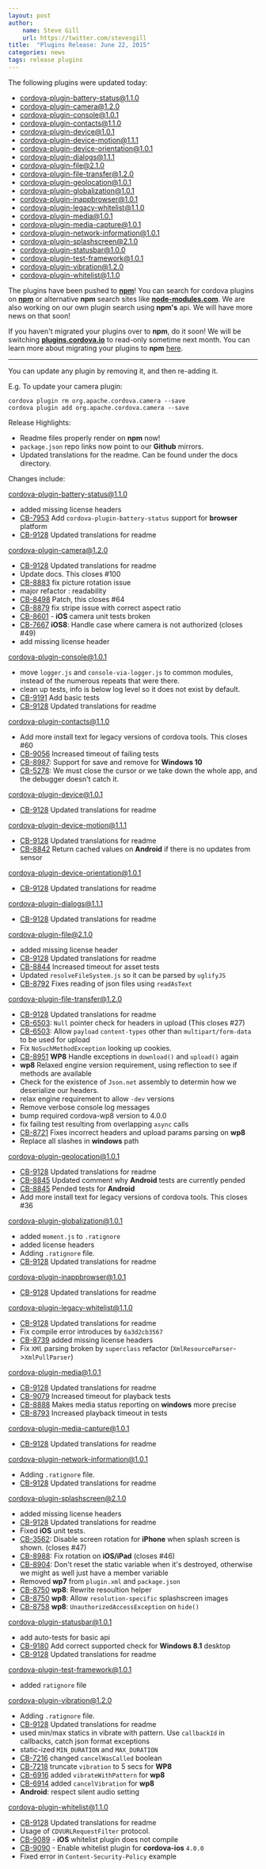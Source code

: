```yaml
---
layout: post
author:
    name: Steve Gill
    url: https://twitter.com/stevesgill
title:  "Plugins Release: June 22, 2015"
categories: news
tags: release plugins
---
```


The following plugins were updated today:

* cordova-plugin-battery-status@1.1.0
* cordova-plugin-camera@1.2.0
* cordova-plugin-console@1.0.1
* cordova-plugin-contacts@1.1.0
* cordova-plugin-device@1.0.1
* cordova-plugin-device-motion@1.1.1
* cordova-plugin-device-orientation@1.0.1
* cordova-plugin-dialogs@1.1.1
* cordova-plugin-file@2.1.0
* cordova-plugin-file-transfer@1.2.0
* cordova-plugin-geolocation@1.0.1
* cordova-plugin-globalization@1.0.1
* cordova-plugin-inappbrowser@1.0.1
* cordova-plugin-legacy-whitelist@1.1.0
* cordova-plugin-media@1.0.1
* cordova-plugin-media-capture@1.0.1
* cordova-plugin-network-information@1.0.1
* cordova-plugin-splashscreen@2.1.0
* cordova-plugin-statusbar@1.0.0
* cordova-plugin-test-framework@1.0.1
* cordova-plugin-vibration@1.2.0
* cordova-plugin-whitelist@1.1.0

The plugins have been pushed to [**npm**](https://www.npmjs.com/)! You can search for cordova plugins on [**npm**](https://www.npmjs.com/search?q=ecosystem%3Acordova) or alternative **npm** search sites like [**node-modules.com**](http://node-modules.com/search?q=ecosystem%3Acordova). We are also working on our own plugin search using **npm's** api. We will have more news on that soon!

If you haven't migrated your plugins over to **npm**, do it soon! We will be switching [**plugins.cordova.io**](http://plugins.cordova.io/) to read-only sometime next month. You can learn more about migrating your plugins to **npm** [here](http://cordova.apache.org/announcements/2015/04/21/plugins-release-and-move-to-npm.html).

----
You can update any plugin by removing it, and then re-adding it.

 E.g. To update your camera plugin:

    cordova plugin rm org.apache.cordova.camera --save
    cordova plugin add org.apache.cordova.camera --save

Release Highlights:
* Readme files properly render on **npm** now!
* `package.json` repo links now point to our **Github** mirrors.
* Updated translations for the readme. Can be found under the docs directory.

Changes include:
<!--more-->

cordova-plugin-battery-status@1.1.0

* added missing license headers
* [CB-7953](https://issues.apache.org/jira/browse/CB-7953) Add `cordova-plugin-battery-status` support for **browser** platform
* [CB-9128](https://issues.apache.org/jira/browse/CB-9128) Updated translations for readme

cordova-plugin-camera@1.2.0

* [CB-9128](https://issues.apache.org/jira/browse/CB-9128) Updated translations for readme
* Update docs. This closes #100
* [CB-8883](https://issues.apache.org/jira/browse/CB-8883) fix picture rotation issue
* major refactor : readability
* [CB-8498](https://issues.apache.org/jira/browse/CB-8498) Patch, this closes #64
* [CB-8879](https://issues.apache.org/jira/browse/CB-8879) fix stripe issue with correct aspect ratio
* [CB-8601](https://issues.apache.org/jira/browse/CB-8601) - **iOS** camera unit tests broken
* [CB-7667](https://issues.apache.org/jira/browse/CB-7667) **iOS8**: Handle case where camera is not authorized (closes #49)
* add missing license header

cordova-plugin-console@1.0.1

* move `logger.js` and `console-via-logger.js` to common modules, instead of the numerous repeats that were there.
* clean up tests, info is below log level so it does not exist by default.
* [CB-9191](https://issues.apache.org/jira/browse/CB-9191) Add basic tests
* [CB-9128](https://issues.apache.org/jira/browse/CB-9128) Updated translations for readme

cordova-plugin-contacts@1.1.0

* Add more install text for legacy versions of cordova tools. This closes #60
* [CB-9056](https://issues.apache.org/jira/browse/CB-9056) Increased timeout of failing tests
* [CB-8987](https://issues.apache.org/jira/browse/CB-8987): Support for save and remove for **Windows 10**
* [CB-5278](https://issues.apache.org/jira/browse/CB-5278): We must close the cursor or we take down the whole app, and the debugger doesn't catch it.

cordova-plugin-device@1.0.1

* [CB-9128](https://issues.apache.org/jira/browse/CB-9128) Updated translations for readme

cordova-plugin-device-motion@1.1.1

* [CB-9128](https://issues.apache.org/jira/browse/CB-9128) Updated translations for readme
* [CB-8842](https://issues.apache.org/jira/browse/CB-8842) Return cached values on **Android** if there is no updates from sensor

cordova-plugin-device-orientation@1.0.1

* [CB-9128](https://issues.apache.org/jira/browse/CB-9128) Updated translations for readme

cordova-plugin-dialogs@1.1.1

* [CB-9128](https://issues.apache.org/jira/browse/CB-9128) Updated translations for readme

cordova-plugin-file@2.1.0

* added missing license header
* [CB-9128](https://issues.apache.org/jira/browse/CB-9128) Updated translations for readme
* [CB-8844](https://issues.apache.org/jira/browse/CB-8844) Increased timeout for asset tests
* Updated `resolveFileSystem.js` so it can be parsed by `uglifyJS`
* [CB-8792](https://issues.apache.org/jira/browse/CB-8792) Fixes reading of json files using `readAsText`

cordova-plugin-file-transfer@1.2.0

* [CB-9128](https://issues.apache.org/jira/browse/CB-9128) Updated translations for readme
* [CB-6503](https://issues.apache.org/jira/browse/CB-6503): `Null` pointer check for headers in upload (This closes #27)
* [CB-6503](https://issues.apache.org/jira/browse/CB-6503): Allow `payload` `content-types` other than `multipart/form-data` to be used for upload
* Fix `NoSuchMethodException` looking up cookies.
* [CB-8951](https://issues.apache.org/jira/browse/CB-8951) **WP8** Handle exceptions in `download()` and `upload()` again
* **wp8** Relaxed engine version requirement, using reflection to see if methods are available
* Check for the existence of `Json.net` assembly to determin how we deserialize our headers.
* relax engine requirement to allow `-dev` versions
* Remove verbose console log messages
* bump required cordova-wp8 version to 4.0.0
* fix failing test resulting from overlapping `async` calls
* [CB-8721](https://issues.apache.org/jira/browse/CB-8721) Fixes incorrect headers and upload params parsing on **wp8**
* Replace all slashes in **windows** path

cordova-plugin-geolocation@1.0.1

* [CB-9128](https://issues.apache.org/jira/browse/CB-9128) Updated translations for readme
* [CB-8845](https://issues.apache.org/jira/browse/CB-8845) Updated comment why **Android** tests are currently pended
* [CB-8845](https://issues.apache.org/jira/browse/CB-8845) Pended tests for **Android**
* Add more install text for legacy versions of cordova tools. This closes #36

cordova-plugin-globalization@1.0.1

* added `moment.js` to `.ratignore`
* added license headers
* Adding `.ratignore` file.
* [CB-9128](https://issues.apache.org/jira/browse/CB-9128) Updated translations for readme

cordova-plugin-inappbrowser@1.0.1

* [CB-9128](https://issues.apache.org/jira/browse/CB-9128) Updated translations for readme

cordova-plugin-legacy-whitelist@1.1.0

* [CB-9128](https://issues.apache.org/jira/browse/CB-9128) Updated translations for readme
* Fix compile error introduces by `6a3d2cb3567`
* [CB-8739](https://issues.apache.org/jira/browse/CB-8739) added missing license headers
* Fix `XMl` parsing broken by `superclass` refactor (`XmlResourceParser`->`XmlPullParser`)

cordova-plugin-media@1.0.1

* [CB-9128](https://issues.apache.org/jira/browse/CB-9128) Updated translations for readme
* [CB-9079](https://issues.apache.org/jira/browse/CB-9079) Increased timeout for playback tests
* [CB-8888](https://issues.apache.org/jira/browse/CB-8888) Makes media status reporting on **windows** more precise
* [CB-8793](https://issues.apache.org/jira/browse/CB-8793) Increased playback timeout in tests

cordova-plugin-media-capture@1.0.1

* [CB-9128](https://issues.apache.org/jira/browse/CB-9128) Updated translations for readme

cordova-plugin-network-information@1.0.1

* Adding `.ratignore` file.
* [CB-9128](https://issues.apache.org/jira/browse/CB-9128) Updated translations for readme

cordova-plugin-splashscreen@2.1.0

* added missing license headers
* [CB-9128](https://issues.apache.org/jira/browse/CB-9128) Updated translations for readme
* Fixed **iOS** unit tests.
* [CB-3562](https://issues.apache.org/jira/browse/CB-3562): Disable screen rotation for **iPhone** when splash screen is shown. (closes #47)
* [CB-8988](https://issues.apache.org/jira/browse/CB-8988): Fix rotation on **iOS/iPad** (closes #46)
* [CB-8904](https://issues.apache.org/jira/browse/CB-8904): Don't reset the static variable when it's destroyed, otherwise we might as well just have a member variable
* Removed **wp7** from `plugin.xml` and `package.json`
* [CB-8750](https://issues.apache.org/jira/browse/CB-8750) **wp8**: Rewrite resoultion helper
* [CB-8750](https://issues.apache.org/jira/browse/CB-8750) **wp8**: Allow `resolution-specific` splashscreen images
* [CB-8758](https://issues.apache.org/jira/browse/CB-8758) **wp8**: `UnauthorizedAccessException` on `hide()`

cordova-plugin-statusbar@1.0.1

* add auto-tests for basic api
* [CB-9180](https://issues.apache.org/jira/browse/CB-9180) Add correct supported check for **Windows 8.1** desktop
* [CB-9128](https://issues.apache.org/jira/browse/CB-9128) Updated translations for readme

cordova-plugin-test-framework@1.0.1

* added `ratignore` file

cordova-plugin-vibration@1.2.0

* Adding `.ratignore` file.
* [CB-9128](https://issues.apache.org/jira/browse/CB-9128) Updated translations for readme
* used min/max statics in vibrate with pattern. Use `callbackId` in callbacks, catch json format exceptions
* static-ized `MIN_DURATION` and `MAX_DURATION`
* [CB-7216](https://issues.apache.org/jira/browse/CB-7216) changed `cancelWasCalled` boolean
* [CB-7218](https://issues.apache.org/jira/browse/CB-7218) truncate `vibration` to 5 secs for **WP8**
* [CB-6916](https://issues.apache.org/jira/browse/CB-6916) added `vibrateWithPattern` for **wp8**
* [CB-6914](https://issues.apache.org/jira/browse/CB-6914) added `cancelVibration` for **wp8**
* **Android**: respect silent audio setting

cordova-plugin-whitelist@1.1.0

* [CB-9128](https://issues.apache.org/jira/browse/CB-9128) Updated translations for readme
* Usage of `CDVURLRequestFilter` protocol.
* [CB-9089](https://issues.apache.org/jira/browse/CB-9089) - **iOS** whitelist plugin does not compile
* [CB-9090](https://issues.apache.org/jira/browse/CB-9090) - Enable whitelist plugin for **cordova-ios** `4.0.0`
* Fixed error in `Content-Security-Policy` example

